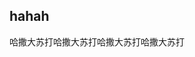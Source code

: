## hahah

<Test2 content="哈撒大苏打哈撒大苏打哈撒大苏打哈撒大苏打" placement="top-start" max-width="100">哈撒大苏打哈撒大苏打哈撒大苏打哈撒大苏打</Test2>


<script setup>
import Test2 from "@/components/text-ellipsis/index.vue";
</script>